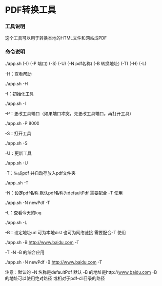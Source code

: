 # PDF转换工具

### 工具说明

这个工具可以用于转换本地的HTML文件和网站成PDF

### 命令说明

./app.sh (-I) (-P 端口) (-S) (-U) (-N pdf名称) (-B 转换地址) (-T) (-H) (-L)

-H：查看帮助

./app.sh -H

-I：初始化工具

./app.sh -I

-P：更改工具端口（如果端口冲突，先更改工具端口，再打开工具）

./app.sh -P 8000

-S：打开工具

./app.sh -S

-U：更新工具

./app.sh -U

-T：生成pdf 并自动存放入pdf文件夹

./app..sh -T

-N：设定pdf名称 默认pdf名称为defaultPdf 需要配合 -T 使用

./app.sh -N newPdf -T

-L：查看今天的log

./app.sh -L

-B：设定地址url 可为本地dist 也可为网络链接 需要配合-T 使用

./app.sh -B http://www.baidu.com -T

-T -N -B 的综合应用

./app.sh -N newPdf -B http://www.baidu.com -T

注意：默认的 -N 名称是defaultPdf 默认 -B 的地址是http://www.baidu.com -B 的地址可以使用绝对路径 或相对于pdf-cli目录的路径
